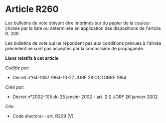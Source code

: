 # Article R260

Les bulletins de vote doivent être imprimés sur du papier de la couleur choisie par la liste ou déterminée en application des
dispositions de l'article R. 209. 

Les bulletins de vote qui ne répondent pas aux conditions prévues à l'alinéa précédent ne sont pas acceptés par la commission
de propagande.

**Liens relatifs à cet article**

_Codifié par_:

  - Décret n°64-1087 1964-10-27 JORF 28 OCTOBRE 1964

_Créé par_:

  - Décret n°2002-105 du 25 janvier 2002 - art. 2 () JORF 26 janvier 2002

_Cite_:

  - Code électoral - art. R209 (V)

